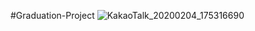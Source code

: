 #Graduation-Project
![KakaoTalk_20200204_175316690](https://user-images.githubusercontent.com/57334358/73729175-e660b800-4777-11ea-85df-29975f552dc5.jpg)
